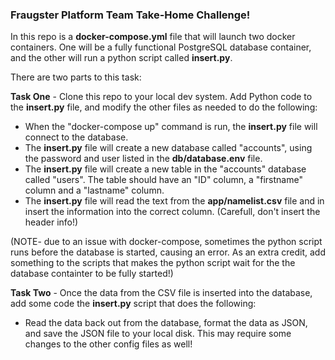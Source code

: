 ### Fraugster Platform Team Take-Home Challenge!
In this repo is a **docker-compose.yml** file that will launch two docker containers. One will be a fully functional PostgreSQL database container, and the other will run a python script called **insert.py**. 

There are two parts to this task:

**Task One** - Clone this repo to your local dev system. Add Python code to the **insert.py** file, and modify the other files as needed to do the following:
    
- When the "docker-compose up" command is run, the **insert.py** file will connect to the database.
- The **insert.py** file will create a new database called "accounts", using the password and user listed in the **db/database.env** file.
- The **insert.py** file will create a new table in the "accounts" database called "users". The table should have an "ID" column, a "firstname" column and a "lastname" column. 
- The **insert.py** file will read the text from the **app/namelist.csv** file and in insert the information into the correct column. (Carefull, don't insert the header info!)

(NOTE- due to an issue with docker-compose, sometimes the python script runs before the database is started, causing an error. As an extra credit, add something to the scripts that makes the python script wait for the the database containter to be fully started!)

**Task Two** - Once the data from the CSV file is inserted into the database, add some code the **insert.py** script that does the following:
- Read the data back out from the database, format the data as JSON, and save the JSON file to your local disk. This may require some changes to the other config files as well! 